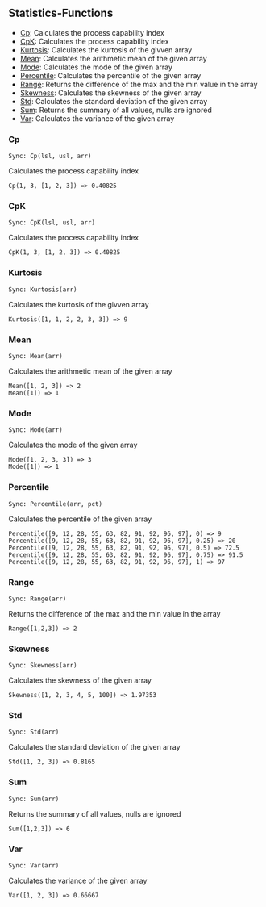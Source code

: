 ## Statistics-Functions
- [Cp](#Cp): Calculates the process capability index 
- [CpK](#CpK): Calculates the process capability index 
- [Kurtosis](#Kurtosis): Calculates the kurtosis of the givven array 
- [Mean](#Mean): Calculates the arithmetic mean of the given array 
- [Mode](#Mode): Calculates the mode of the given array 
- [Percentile](#Percentile): Calculates the percentile of the given array 
- [Range](#Range): Returns the difference of the max and the min value in the array 
- [Skewness](#Skewness): Calculates the skewness of the given array 
- [Std](#Std): Calculates the standard deviation of the given array 
- [Sum](#Sum): Returns the summary of all values, nulls are ignored 
- [Var](#Var): Calculates the variance of the given array 

### Cp
    Sync: Cp(lsl, usl, arr) 
Calculates the process capability index 

    Cp(1, 3, [1, 2, 3]) => 0.40825

### CpK
    Sync: CpK(lsl, usl, arr) 
Calculates the process capability index 

    CpK(1, 3, [1, 2, 3]) => 0.40825

### Kurtosis
    Sync: Kurtosis(arr) 
Calculates the kurtosis of the givven array 

    Kurtosis([1, 1, 2, 2, 3, 3]) => 9

### Mean
    Sync: Mean(arr) 
Calculates the arithmetic mean of the given array 

    Mean([1, 2, 3]) => 2
    Mean([1]) => 1

### Mode
    Sync: Mode(arr) 
Calculates the mode of the given array 

    Mode([1, 2, 3, 3]) => 3
    Mode([1]) => 1

### Percentile
    Sync: Percentile(arr, pct) 
Calculates the percentile of the given array 

    Percentile([9, 12, 28, 55, 63, 82, 91, 92, 96, 97], 0) => 9
    Percentile([9, 12, 28, 55, 63, 82, 91, 92, 96, 97], 0.25) => 20
    Percentile([9, 12, 28, 55, 63, 82, 91, 92, 96, 97], 0.5) => 72.5
    Percentile([9, 12, 28, 55, 63, 82, 91, 92, 96, 97], 0.75) => 91.5
    Percentile([9, 12, 28, 55, 63, 82, 91, 92, 96, 97], 1) => 97

### Range
    Sync: Range(arr) 
Returns the difference of the max and the min value in the array 

    Range([1,2,3]) => 2

### Skewness
    Sync: Skewness(arr) 
Calculates the skewness of the given array 

    Skewness([1, 2, 3, 4, 5, 100]) => 1.97353

### Std
    Sync: Std(arr) 
Calculates the standard deviation of the given array 

    Std([1, 2, 3]) => 0.8165

### Sum
    Sync: Sum(arr) 
Returns the summary of all values, nulls are ignored 

    Sum([1,2,3]) => 6

### Var
    Sync: Var(arr) 
Calculates the variance of the given array 

    Var([1, 2, 3]) => 0.66667
